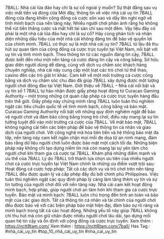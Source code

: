 7BALL: Nhà cái lừa đảo hay chỉ là sự cố ngoài ý muốn? Sự thật đằng sau vụ việc mất tiền và đóng cửa
Mới đây, thông tin về việc nhà cái uy tín 7BALL đóng cửa đang khiến cộng đồng cá cược xôn xao và dấy lên nghi ngờ về tính minh bạch của nền tảng này. Nhiều người chơi phản ánh rằng họ không thể rút tiền thắng cược và mất hết tài sản chỉ sau một đêm. Vậy liệu đây có phải là một nhà cái lừa đảo hay chỉ là sự cố? Hãy cùng phân tích và nhận diện những dấu hiệu của một nhà cái không đáng tin để bảo vệ quyền lợi của chính mình.
7BALL có thực sự là một nhà cái uy tín?
7BALL từ lâu đã thu hút sự quan tâm của cộng đồng cá cược trực tuyến tại Việt Nam, nổi bật với uy tín và tính minh bạch. Theo thông tin từ các nguồn đáng tin cậy, 7BALL được biết đến như một nền tảng cá cược đáng tin cậy và công bằng. Sở hữu giao diện người dùng dễ dàng, cùng với dịch vụ chăm sóc khách hàng chuyên nghiệp, nhà cái này cung cấp một loạt các trò chơi từ thể thao, casino đến các trò giải trí khác. Cam kết về một môi trường cá cược công bằng và dịch vụ chăm sóc chu đáo đã giúp 7BALL xây dựng được một lượng người chơi đông đảo tại Việt Nam.
Giới thiệu về 7BALL – Nhà cái nổi bật và uy tín số 1
7BALL tự hào nhận được giấy phép hoạt động từ Curacao Gaming Authority – một trong những cơ quan cấp phép cá cược trực tuyến hàng đầu trên thế giới. Giấy phép này chứng minh rằng 7BALL luôn tuân thủ nghiêm ngặt các tiêu chuẩn quốc tế về tính minh bạch, công bằng và bảo mật. Curacao Gaming Authority nổi bật với những quy định nghiêm ngặt để bảo vệ người chơi và đảm bảo công bằng trong trò chơi, điều này mang lại sự tin tưởng tuyệt đối vào môi trường cá cược của 7BALL.
Về mặt bảo mật, 7BALL không ngừng cải tiến các biện pháp để bảo vệ thông tin cá nhân và giao dịch của người chơi. Với công nghệ mã hóa tiên tiến và hệ thống bảo mật đa lớp, nền tảng này cam kết ngăn chặn mọi mối đe dọa từ an ninh mạng, đảm bảo rằng dữ liệu người chơi luôn được bảo mật một cách tối đa. Những biện pháp này không chỉ tạo dựng niềm tin mà còn mang lại sự yên tâm cho người chơi khi tham gia cá cược tại 7BALL.
Khám phá những điểm mạnh và ưu thế của 7BALL
Lý do 7BALL trở thành lựa chọn ưu tiên của nhiều người chơi cá cược trực tuyến tại Việt Nam chính là những ưu điểm vượt trội sau:
Hoạt động cá cược hợp pháp: Tất cả các dịch vụ và trò chơi trên nền tảng 7BALL đều được quản lý và cấp phép đầy đủ bởi chính phủ Philippines. Việc tuân thủ nghiêm ngặt các quy định pháp lý càng làm tăng thêm uy tín và sự tin tưởng của người chơi đối với nền tảng này. Nhà cái cam kết hoạt động minh bạch, hợp pháp, giúp người chơi an tâm hơn khi tham gia cá cược trực tuyến.
Bảo mật và minh bạch: 7BALL luôn chú trọng đến tính an toàn và bảo mật của các giao dịch. Tất cả thông tin cá nhân và tài chính của người chơi đều được bảo vệ với các biện pháp bảo mật hiện đại, đảm bảo sự rõ ràng và minh bạch trong tất cả các hoạt động.
Những yếu tố này giúp 7BALL không chỉ thu hút mà còn giữ chân được nhiều người chơi lâu dài, tạo dựng mối quan hệ tin cậy và ổn định với cộng đồng cá cược trực tuyến.
Xem thêm : https://nctt8tam.com/
Xem thêm : https://nctt8tam.com/7ball/
Has Tag : #nhà_cái_uy_tín #top_10_nhà_cái_uy_tín #nha_cai_uy_tin

